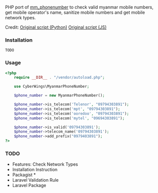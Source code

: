 PHP port of [mm_phonenumber](https://github.com/Melomap/mm_phonenumber) to check valid myanmar mobile numbers, get mobile operator's name, sanitize mobile numbers and get mobile network types.

Credit: [Original script (Python)](https://github.com/Melomap/mm_phonenumber)
[Original script (JS)](https://github.com/kaungmyatlwin/myanmar-phonenumber-js)

### Installation

```
TODO
```

### Usage
```php
<?php
	require __DIR__ . "/vendor/autoload.php";

    use CyberWings\MyanmarPhoneNumber;

    $phone_number = new MyanmarPhoneNumber();

    $phone_number->is_telecom('Telenor', "09794303891");
    $phone_number->is_telecom('mpt', "09794303891");
    $phone_number->is_telecom('ooredoo', "09794303891");
    $phone_number->is_telecom('mytel', "09694303891");

    $phone_number->is_valid('09794303891');
    $phone_number->telecom_name('09794303891');
    $phone_number->add_prefix("0979403891");
?>
```

### TODO
- Features: Check Network Types
- Installation Instruction
- Packagist *
- Laravel Validation Rule
- Laravel Package